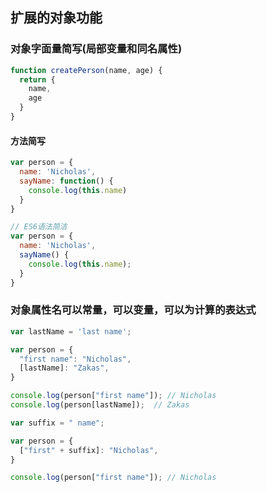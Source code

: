 ## 扩展的对象功能

### 对象字面量简写(局部变量和同名属性)
```js
function createPerson(name, age) {
  return {
    name,
    age
  }
}
```
#### 方法简写
```js
var person = {
  name: 'Nicholas',
  sayName: function() {
    console.log(this.name)
  }
}

// ES6语法简洁
var person = {
  name: 'Nicholas',
  sayName() {
    console.log(this.name);
  }
}
```
### 对象属性名可以常量，可以变量，可以为计算的表达式
```js
var lastName = 'last name';

var person = {
  "first name": "Nicholas",
  [lastName]: "Zakas",
}

console.log(person["first name"]); // Nicholas
console.log(person[lastName]);  // Zakas

var suffix = " name";

var person = {
  ["first" + suffix]: "Nicholas",
}

console.log(person["first name"]); // Nicholas
```